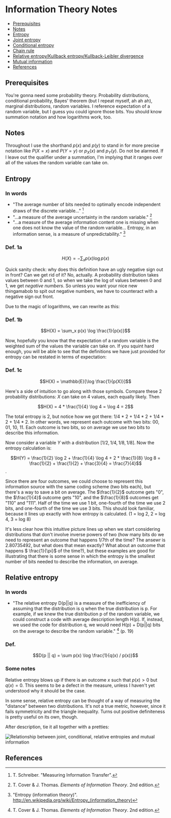 # Information Theory Notes

  - [Prerequisites](#prerequisites)
  - [Notes](#notes)
  - [Entropy](#entropy)
  - [Joint entropy](#joint-entropy)
  - [Conditional entropy](#conditional-entropy)
  - [Chain rule](#chain-rule)
  - [Relative entropy/Kullback entropy/Kullback-Leibler divergence](#relative-entropy)
  - [Mutual information](#mutual-information)
  - [References](#references)


## Prerequisites
You're gonna need some probability theory. Probability distributions, conditional probability, Bayes' theorem (but I repeat myself, ah ah ah), marginal distributions, random variables. I reference expectation of a random variable, but I guess you could ignore those bits. You should know summation notation and how logarithms work, too.

## Notes
Throughout I use the shorthand $p(x)$ and $p(y)$ to stand in for more precise notation like $P(X = x)$ and $P(Y = y)$ or $p_X(x)$ and $p_Y(y)$. Do not be alarmed. If I leave out the qualifier under a summation, I'm implying that it ranges over all of the values the random variable can take on.

## Entropy
### In words
  - "The average number of bits needed to optimally encode independent draws of the discrete variable..." [^1]
  - "...a measure of the average uncertainty in the random variable." [^2]
  - "...a measure of the average information content one is missing when one does not know the value of the random variable... Entropy, in an information sense, is a measure of unpredictability." [^3]

### Def. 1a
$$H(X) = - \sum_x p(x) \log p(x)$$

Quick sanity check: why does this definition have an ugly negative sign out in front? Can we get rid of it? No, actually. A probability distribution takes values between 0 and 1, so when we take the log of values between 0 and 1, we get *negative numbers*. So unless you want your nice new thingamabob to spit out negative numbers, we have to counteract with a negative sign out front.

Due to the magic of logarithms, we can rewrite as this:

### Def. 1b
$$H(X) = \sum_x p(x) \log \frac{1}{p(x)}$$

Now, hopefully you know that the expectation of a random variable is the weighted sum of the values the variable can take on. If you squint hard enough, you will be able to see that the definitions we have just provided for entropy can be restated in terms of expectation:

### Def. 1c

$$H(X) = \mathbb{E}[\log \frac{1}{p(X)}]$$

Here's a side of intuition to go along with those symbols. Compare these 2 probability distributions: $X$ can take on 4 values, each equally likely. Then

$$H(X) = 4 * \frac{1}{4} \log 4 = \log 4 = 2$$

The total entropy is 2, but notice how we got there: 1/4 * 2 + 1/4 * 2 + 1/4 * 2 + 1/4 * 2. In other words, we represent each outcome with two bits: 00, 01, 10, 11. Each outcome is two bits, so on average we use two bits to describe this information.

Now consider a variable $Y$ with a distribution $[1/2, 1/4, 1/8, 1/8]$. Now the entropy calculation is:

$$H(Y) = \frac{1}{2} \log 2 + \frac{1}{4} \log 4 + 2 * \frac{1}{8} \log 8 = \frac{1}{2} + \frac{1}{2} + \frac{3}{4} = \frac{7}{4}$$.

Since there are four outcomes, we could choose to represent this information source with the same coding scheme (two bits each), but there's a way to save a bit on average. The $\frac{1}{2}$ outcome gets "0", the $\frac{1}{4}$ outcome gets "10", and the $\frac{1}{8}$ outcomes get "110" and "111". Half of the time we use 1 bit, one-fourth of the time we use 2 bits, and one-fourth of the time we use 3 bits. This should look familiar, because it lines up exactly with how entropy is calculated. (1 = log 2, 2 = log 4, 3 = log 8)

It's less clear how this intuitive picture lines up when we start considering distributions that don't involve inverse powers of two (how many bits do we need to represent an outcome that happens 1/7th of the time? The ansewr is 2.80735492, but what does that mean exactly? What about an outcome that happens $ \frac{1}{\pi}$ of the time?), but these examples are good for illustrating that there is some sense in which the entropy is the smallest number of bits needed to describe the information, on average.

## Relative entropy
### In words
  - "The relative entropy D(p||q) is a measure of the inefficiency of assuming that the distribution is q when the true distribution is p. For example, if we knew the true distribution p of the random variable, we could construct a code with average description length H(p). If, instead, we used the code for distribution q, we would need H(p) + D(p||q) bits on the average to describe the random variable." [^2] (p. 19)

### Def.

$$D(p || q) = \sum p(x) \log \frac{1}{q(x) / p(x)}$$

### Some notes

Relative entropy blows up if there is an outcome $x$ such that $p(x) > 0$ but $q(x) = 0$. This seems to be a defect in the measure, unless I haven't yet understood why it should be the case.

In some sense, relative entropy can be thought of a way of measuring the "distance" between two distributions. It's not a true metric, however, since it fails symmetricity and the triangle inequality. Turns out positive definiteness is pretty useful on its own, though.

After description, tie it all together with a pretties:

![Relationship between joint, conditional, relative entropies and mutual information](/images/entropy_venn_wiki.png)

## References

  [^1]: T. Schreiber. "Measuring Information Transfer".
  [^2]: T. Cover & J. Thomas. *Elements of Information Theory*. 2nd edition.
  [^3]: "Entropy (information theory)". <http://en.wikipedia.org/wiki/Entropy_(information_theory)>
